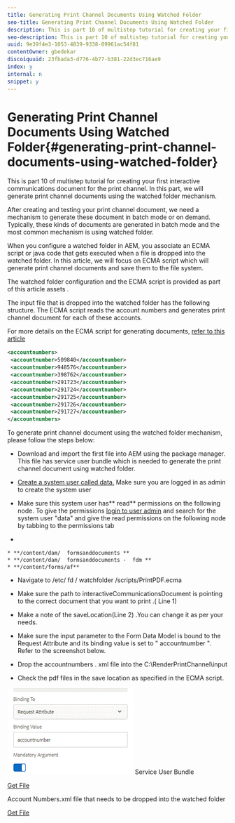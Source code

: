 ```yaml
---
title: Generating Print Channel Documents Using Watched Folder
seo-title: Generating Print Channel Documents Using Watched Folder
description: This is part 10 of multistep tutorial for creating your first interactive communications document for the print channel. In this part, we will generate print channel documents using the watched folder mechanism.
seo-description: This is part 10 of multistep tutorial for creating your first interactive communications document for the print channel. In this part, we will generate print channel documents using the watched folder mechanism.
uuid: 9e39f4e3-1053-4839-9338-09961ac54f81
contentOwner: gbedekar
discoiquuid: 23fbada3-d776-4b77-b381-22d3ec716ae9
index: y
internal: n
snippet: y
---
```


# Generating Print Channel Documents Using Watched Folder{#generating-print-channel-documents-using-watched-folder}

This is part 10 of multistep tutorial for creating your first interactive communications document for the print channel. In this part, we will generate print channel documents using the watched folder mechanism.

After creating and testing your print channel document, we need a mechanism to generate these document in batch mode or on demand. Typically, these kinds of documents are generated in batch mode and the most common mechanism is using watched folder.

When you configure a watched folder in AEM, you associate an ECMA script or java code that gets executed when a file is dropped into the watched folder. In this article, we will focus on ECMA script which will generate print channel documents and save them to the file system.

The watched folder configuration and the ECMA script is provided as part of this article  assets .

The input file that is dropped into the watched folder has the following structure. The ECMA script reads the account numbers and generates print channel document for each of these accounts.

For more details on the ECMA script for generating documents, [refer to this article](https://helpx.adobe.com/experience-manager/kt/forms/using/generating-interactive-communications-print-document-using-api-tutorial-use.html)

```xml
<accountnumbers>
 <accountnumber>509840</accountnumber>
 <accountnumber>948576</accountnumber>
 <accountnumber>398762</accountnumber>
 <accountnumber>291723</accountnumber>
 <accountnumber>291724</accountnumber>
 <accountnumber>291725</accountnumber>
 <accountnumber>291726</accountnumber>
 <accountnumber>291727</accountnumber>
</accountnumbers>
```

To generate print channel document using the watched folder mechanism, please follow the steps below:

* Download and import the first file into AEM using the package manager. This file has service user bundle which is needed to generate the print channel document using watched folder.
* [Create a system user called data.](http://localhost:4502/crx/explorer/index.jsp) Make sure you are logged in as admin to create the system user
* Make sure this system user has** read** permissions on the following node. To give the permissions [login to user admin](http://localhost:4502/useradmin) and search for the system user "data" and give the read permissions on the following node by tabbing to the permissions tab

*

    * **/content/dam/  formsanddocuments **
    * **/content/dam/  formsanddocuments -  fdm **
    * **/content/forms/af**

* Navigate to /etc/  fd /  watchfolder /scripts/PrintPDF.ecma

* Make sure the path to interactiveCommunicationsDocument is pointing to the correct document that you want to print  .( Line 1)
* Make a note of the saveLocation(Line 2)  .You  can change it as per your needs.
* Make sure the input parameter to the Form Data Model is bound to the Request Attribute and its binding value is set to "  accountnumber ". Refer to the screenshot below.
* Drop the  accountnumbers .  xml  file into the C:\RenderPrintChannel\input

* Check the pdf files in the  save  location as specified in the ECMA script.

![](assets/requestattributeprintchannel.gif) 
Service User Bundle

[Get File](assets/serviceuserbundle.zip)

Account Numbers.xml file that needs to be dropped into the watched folder

[Get File](assets/accountnumbers.xml)
